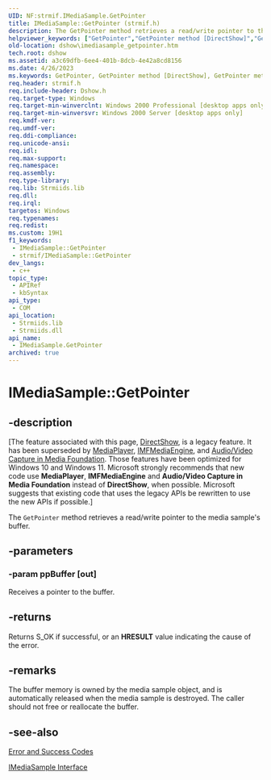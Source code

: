 ```yaml
---
UID: NF:strmif.IMediaSample.GetPointer
title: IMediaSample::GetPointer (strmif.h)
description: The GetPointer method retrieves a read/write pointer to the media sample's buffer.
helpviewer_keywords: ["GetPointer","GetPointer method [DirectShow]","GetPointer method [DirectShow]","IMediaSample interface","IMediaSample interface [DirectShow]","GetPointer method","IMediaSample.GetPointer","IMediaSample::GetPointer","IMediaSampleGetPointer","dshow.imediasample_getpointer","strmif/IMediaSample::GetPointer"]
old-location: dshow\imediasample_getpointer.htm
tech.root: dshow
ms.assetid: a3c69dfb-6ee4-401b-8dcb-4e42a8cd8156
ms.date: 4/26/2023
ms.keywords: GetPointer, GetPointer method [DirectShow], GetPointer method [DirectShow],IMediaSample interface, IMediaSample interface [DirectShow],GetPointer method, IMediaSample.GetPointer, IMediaSample::GetPointer, IMediaSampleGetPointer, dshow.imediasample_getpointer, strmif/IMediaSample::GetPointer
req.header: strmif.h
req.include-header: Dshow.h
req.target-type: Windows
req.target-min-winverclnt: Windows 2000 Professional [desktop apps only]
req.target-min-winversvr: Windows 2000 Server [desktop apps only]
req.kmdf-ver: 
req.umdf-ver: 
req.ddi-compliance: 
req.unicode-ansi: 
req.idl: 
req.max-support: 
req.namespace: 
req.assembly: 
req.type-library: 
req.lib: Strmiids.lib
req.dll: 
req.irql: 
targetos: Windows
req.typenames: 
req.redist: 
ms.custom: 19H1
f1_keywords:
 - IMediaSample::GetPointer
 - strmif/IMediaSample::GetPointer
dev_langs:
 - c++
topic_type:
 - APIRef
 - kbSyntax
api_type:
 - COM
api_location:
 - Strmiids.lib
 - Strmiids.dll
api_name:
 - IMediaSample.GetPointer
archived: true
---
```


# IMediaSample::GetPointer


## -description

\[The feature associated with this page, [DirectShow](/windows/win32/directshow/directshow), is a legacy feature. It has been superseded by [MediaPlayer](/uwp/api/Windows.Media.Playback.MediaPlayer), [IMFMediaEngine](/windows/win32/api/mfmediaengine/nn-mfmediaengine-imfmediaengine), and [Audio/Video Capture in Media Foundation](/windows/win32/medfound/audio-video-capture-in-media-foundation). Those features have been optimized for Windows 10 and Windows 11. Microsoft strongly recommends that new code use **MediaPlayer**, **IMFMediaEngine** and **Audio/Video Capture in Media Foundation** instead of **DirectShow**, when possible. Microsoft suggests that existing code that uses the legacy APIs be rewritten to use the new APIs if possible.\]

The <code>GetPointer</code> method retrieves a read/write pointer to the media sample's buffer.

## -parameters

### -param ppBuffer [out]

Receives a pointer to the buffer.

## -returns

Returns S_OK if successful, or an <b>HRESULT</b> value indicating the cause of the error.

## -remarks

The buffer memory is owned by the media sample object, and is automatically released when the media sample is destroyed. The caller should not free or reallocate the buffer.

## -see-also

<a href="/windows/desktop/DirectShow/error-and-success-codes">Error and Success Codes</a>



<a href="/windows/desktop/api/strmif/nn-strmif-imediasample">IMediaSample Interface</a>